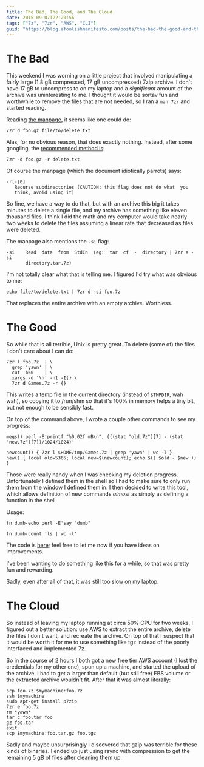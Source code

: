 ```yaml
---
title: The Bad, The Good, and The Cloud
date: 2015-09-07T22:20:56
tags: ["7z", "7zr", "AWS", "CLI"]
guid: "https://blog.afoolishmanifesto.com/posts/the-bad-the-good-and-the-cloud"
---
```


# The Bad

This weekend I was worning on a little project that involved manipulating a
fairly large (1.8 gB compressed, 17 gB uncompressed) 7zip archive.  I don't have
17 gB to uncompress to on my laptop and a *significant* amount of the archive
was uninteresting to me.  I thought it would be sortav fun and worthwhile to
remove the files that are not needed, so I ran a `man 7zr` and started reading.

Reading [the
manpage](http://manpages.ubuntu.com/manpages/vivid/man1/7zr.1.html), it seems
like one could do:

```
7zr d foo.gz file/to/delete.txt
```

Alas, for no obvious reason, that does exactly nothing.  Instead, after some
googling, the [recommended method
is](https://www.ibm.com/developerworks/community/blogs/6e6f6d1b-95c3-46df-8a26-b7efd8ee4b57/entry/how_to_use_7zip_on_linux_command_line144?lang=en):

```
7zr -d foo.gz -r delete.txt
```

Of course the manpage (which the document idiotically parrots) says:

```
-r[-|0]
   Recurse subdirectories (CAUTION: this flag does not do what  you
   think, avoid using it)
```

So fine, we have a way to do that, but with an archive this big it takes minutes
to delete a single file, and my archive has something like eleven thousand
files.  I think I did the math and my computer would take nearly two weeks to
delete the files assuming a linear rate that decreased as files were deleted.

The manpage also mentions the `-si` flag:

```
-si    Read  data  from  StdIn  (eg:  tar  cf  -  directory | 7zr a -si
       directory.tar.7z)
```

I'm not totally clear what that is telling me.  I figured I'd try what was
obvious to me:

```
echo file/to/delete.txt | 7zr d -si foo.7z
```

That replaces the entire archive with an empty archive.  Worthless.

# The Good

So while that is all terrible, Unix is pretty great.  To delete (some of) the
files I don't care about I can do:

```
7zr l foo.7z  | \
  grep 'yawn' | \
  cut -b60-   | \
  xargs -d '\n' -n1 -I{} \
  7zr d Games.7z -r {}
```

This writes a temp file in the current directory (instead of `$TMPDIR`, wah
wah), so copying it to /run/shm so that it's 100% in memory helps a tiny bit,
but not enough to be sensibly fast.

On top of the command above, I wrote a couple other commands to see my progress:

```
megs() perl -E'printf "%0.02f mB\n", (((stat "old.7z")[7] - (stat "new.7z")[7])/1024/1024)'
```

```
newcount() { 7zr l $HOME/tmp/Games.7z | grep 'yawn' | wc -l }
new() { local old=5365; local new=$(newcount); echo $(( $old - $new )) }
```

Those were really handy when I was checking my deletion progress.  Unfortunately
I defined them in the shell so I had to make sure to only run them from the
window I defined them in.  I then decided to write this tool, which allows
definition of new commands *almost* as simply as defining a function in the
shell.

Usage:

```
fn dumb-echo perl -E'say "dumb"'

fn dumb-count 'ls | wc -l'
```

The code is
[here](https://github.com/frioux/dotfiles/blob/b3e5ec7a345a1d1442d05643e013a853ea99e5af/bin/fn);
feel free to let me now if you have ideas on improvements.

I've been wanting to do something like this for a while, so that was pretty fun
and rewarding.

Sadly, even after all of that, it was still too slow on my laptop.

# The Cloud

So instead of leaving my laptop running at circa 50% CPU for two weeks, I
figured out a better solution: use AWS to extract the entire archive, delete the
files I don't want, and recreate the archive.  On top of that I suspect that it
would be worth it for me to use something like tgz instead of the poorly
interfaced and implemented 7z.

So in the course of 2 hours I both got a new free tier AWS account (I lost the
credentials for my other one), spun up a machine, and started the upload of the
archive.  I had to get a larger than default (but still free) EBS volume or the
extracted archive wouldn't fit.  After that it was almost literally:

```
scp foo.7z $mymachine:foo.7z
ssh $mymachine
sudo apt-get install p7zip
7zr e foo.7z
rm *yawn*
tar c foo.tar foo
gz foo.tar
exit
scp $mymachine:foo.tar.gz foo.tgz
```

Sadly and maybe unsurprisingly I discovered that gzip was terrible for these
kinds of binaries.  I ended up just using rsync with compression to get the
remaining 5 gB of files after cleaning them up.
